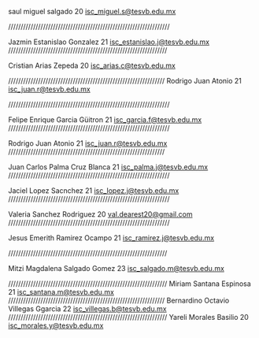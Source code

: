 ﻿saul
miguel
salgado
20
isc_miguel.s@tesvb.edu.mx

/////////////////////////////////////////////////////////////////

Jazmin
Estanislao
Gonzalez
21
isc_estanislao.j@tesvb.edu.mx
////////////////////////////////////////////////////////////////

Cristian
Arias 
Zepeda
20
isc_arias.c@tesvb.edu.mx

///////////////////////////////////////////////////////////////
Rodrigo
Juan
Atonio
21
isc_juan.r@tesvb.edu.mx

/////////////////////////////////////////////////////////////////

Felipe Enrique
Garcia
Güitron
21
isc_garcia.f@tesvb.edu.mx
/////////////////////////////////////////////////////////////////

Rodrigo
Juan
Atonio
21
isc_juan.r@tesvb.edu.mx
///////////////////////////////////////////////////////////////

Juan Carlos
Palma 
Cruz Blanca
21
isc_palma.j@tesvb.edu.mx
/////////////////////////////////////////////////////////////////

Jaciel
Lopez 
Sacnchez
21
isc_lopez.j@tesvb.edu.mx
/////////////////////////////////////////////////////////////////

Valeria 
Sanchez
Rodriguez
20
val.dearest20@gmail.com
/////////////////////////////////////////////////////////////////

Jesus
Emerith 
Ramirez
Ocampo
21
isc_ramirez.j@tesvb.edu.mx

////////////////////////////////////////////////////////////////

Mitzi 
Magdalena
Salgado
Gomez
23
isc_salgado.m@tesvb.edu.mx

////////////////////////////////////////////////////////////////
Miriam
Santana
Espinosa
21
isc_santana.m@tesvb.edu.mx
///////////////////////////////////////////////////////////////
Bernardino Octavio
Villegas
Ggarcia
22
isc_villegas.b@tesvb.edu.mx
////////////////////////////////////////////////////////////////
Yareli
Morales
Basilio
20
isc_morales.y@tesvb.edu.mx
